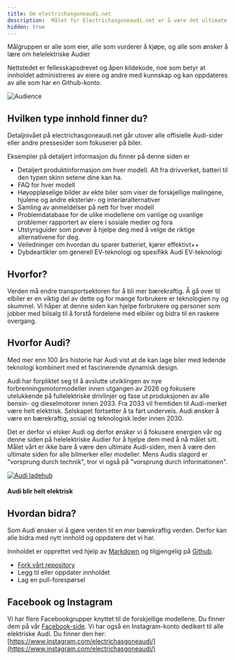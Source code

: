 ```yaml
---
title: Om electrichasgoneaudi.net
description:  Målet for Electrichasgoneaudi.net er å være det ultimate nettsted for helelektriske biler fra Audi.
hidden: true
---
```

<!-- markdownlint-disable MD033 -->

Målgruppen er alle som eier, alle som vurderer å kjøpe, og alle som ønsker å lære om helelektriske Audier

Nettstedet er fellesskapsdrevet og åpen kildekode, noe som betyr at innholdet administreres av eiere og andre med kunnskap og kan oppdateres av alle som har en Github-konto.

![Audience](https://media.electrichasgoneaudi.net/multimedia/articles/about/about_2.jpg "Vi har besøkende fra de fleste land på planeten")

## Hvilken type innhold finner du?

Detaljnivået på electrichasgoneaudi.net går utover alle offisielle Audi-sider eller andre pressesider som fokuserer på biler.

Eksempler på detaljert informasjon du finner på denne siden er

- Detaljert produktinformasjon om hver modell. Alt fra drivverket, batteri til den typen skinn setene dine kan ha.
- FAQ for hver modell
- Høyoppløselige bilder av ekte biler som viser de forskjellige malingene, hjulene og andre eksteriør- og interiøralternativer
- Samling av anmeldelser på nett for hver modell
- Problemdatabase for de ulike modellene om vanlige og uvanlige problemer rapportert av eiere i sosiale medier og fora
- Utstyrsguider som prøver å hjelpe deg med å velge de riktige alternativene for deg.
- Veiledninger om hvordan du sparer batteriet, kjører effektivt++
- Dybdeartikler om generell EV-teknologi og spesifikk Audi EV-teknologi

## Hvorfor?

Verden må endre transportsektoren for å bli mer bærekraftig. Å gå over til elbiler er en viktig del av dette og for mange forbrukere er teknologien ny og skummel. Vi håper at denne siden kan hjelpe forbrukere og personer som jobber med bilsalg til å forstå fordelene med elbiler og bidra til en raskere overgang.

## Hvorfor Audi?

Med mer enn 100 års historie har Audi vist at de kan lage biler med ledende teknologi kombinert med et fascinerende dynamisk design.

Audi har forpliktet seg til å avslutte utviklingen av nye forbrenningsmotormodeller innen utgangen av 2026 og fokusere utelukkende på fullelektriske drivlinjer og fase ut produksjonen av alle bensin- og dieselmotorer innen 2033. Fra 2033 vil fremtiden til Audi-merket være helt elektrisk. Selskapet fortsetter å ta fart underveis. Audi ønsker å være en bærekraftig, sosial og teknologisk leder innen 2030.

Det er derfor vi elsker Audi og derfor ønsker vi å fokusere energien vår og denne siden på helelektriske Audier for å hjelpe dem med å nå målet sitt. Målet vårt er ikke bare å være den ultimate Audi-siden, men å være den ultimate siden for alle bilmerker eller modeller. Mens Audis slagord er "vorsprung durch technik", tror vi også på "vorsprung durch informationen".

<figur>
    <a href="https://media.electrichasgoneaudi.net/multimedia/articles/about/about_1.jpg">
        <img src="https://media.electrichasgoneaudi.net/multimedia/articles/about/about_1s.jpg" alt="Audi ladehub" title="Audi ladehub">
    </a>
    <figcaption><h4>Audi blir helt elektrisk</h4></figcaption>
</figur>

## Hvordan bidra?

Som Audi ønsker vi å gjøre verden til en mer bærekraftig verden. Derfor kan alle bidra med nytt innhold og oppdatere det vi har.

Innholdet er opprettet ved hjelp av [Markdown](https://en.wikipedia.org/wiki/Markdown) og tilgjengelig på [Github](https://github.com/electrichasgoneaudi/electrichasgoneaudi.github.io).

- [Fork vårt repository](https://docs.github.com/en/get-started/quickstart/fork-a-repo)
- Legg til eller oppdater innholdet
- Lag en pull-forespørsel

## Facebook og Instagram

Vi har flere Facebookgrupper knyttet til de forskjellige modellene. Du finner dem på vår [Facebook-side](https://www.facebook.com/electrichasgoneaudi/groups/). Vi har også en Instagram-konto dedikert til alle elektriske Audi. Du finner den her: [https://www.instagram.com/electrichasgoneaudi/](https://www.instagram.com/electrichasgoneaudi/)
